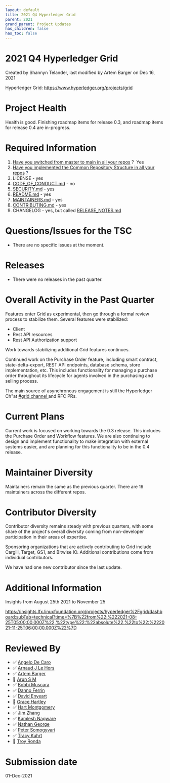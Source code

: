 ```yaml
---
layout: default
title: 2021 Q4 Hyperledger Grid
parent: 2021
grand_parent: Project Updates
has_children: false
has_toc: false
---
```


# 2021 Q4 Hyperledger Grid

Created by Shannyn Telander, last modified by Artem Barger on Dec 16, 2021

Hyperledger Grid: <a href="https://www.hyperledger.org/projects/grid" class="external-link" rel="nofollow"><span>https://www.hyperledger.org/projects/grid</span></a>  

# Project Health

Health is good. Finishing roadmap items for release 0.3, and roadmap
items for release 0.4 are in-progress.

# Required Information

1.  <span style="color: rgb(68,68,68);"> <a href="https://wiki.hyperledger.org/display/TSC/Projects+have+two+quarters+to+comply+with+common+repo+structure?focusedCommentId=41591637#comment-41591637" rel="nofollow">Have you switched from master to main in all your
repos</a> </span> <span style="letter-spacing: 0.0px;">?  Yes</span>
2.  <span class="placeholder-inline-tasks" style="color: rgb(23,43,77);text-decoration: none;"> <span style="color: rgb(68,68,68);">
<a href="https://tsc.hyperledger.org/repository-structure.html" class="external-link" rel="nofollow">Have you implemented the Common
Repository Structure in all your repos</a> </span> </span> <span style="color: rgb(23,43,77);text-decoration: none;">? </span>
1.  LICENSE - yes
2.   <a href="http://CODE_OF_CONDUCT.md" class="external-link" rel="nofollow">CODE_OF_CONDUCT.md</a> - no
3.   <a href="http://SECURITY.md" class="external-link" rel="nofollow">SECURITY.md</a> - yes
4.   <a href="http://README.md" class="external-link" rel="nofollow">README.md</a> - yes
5.   <a href="http://MAINTAINERS.md" class="external-link" rel="nofollow">MAINTAINERS.md</a> - yes
6.   <a href="http://CONTRIBUTING.md" class="external-link" rel="nofollow">CONTRIBUTING.md</a> - yes
7.  CHANGELOG - yes, but called
<a href="http://RELEASE_NOTES.md" class="external-link" rel="nofollow">RELEASE_NOTES.md</a>

# Questions/Issues for the TSC

-   There are no specific issues at the moment. 

# Releases

-   There were no releases in the past quarter.

# Overall Activity in the Past Quarter

Features enter Grid as experimental, then go through a formal review
process to stabilize them. Several features were stabilized:

-   Client
-   Rest API resources
-   Rest API Authorization support

Work towards stabilizing additional Grid features continues.



Continued work on the Purchase Order feature, including smart contract,
state-delta-export, REST API endpoints, database schema, store
implementation, etc. This includes functionality for managing a purchase
order throughout its lifecycle for agents involved in the purchasing and
selling process.



The main source of asynchronous engagement is still the Hyperledger Ch"at <a href="https://chat.hyperledger.org/channel/grid" class="external-link" rel="nofollow"><span>#grid channel </span></a> and
RFC PRs. 

# Current Plans

Current work is focused on working towards the 0.3 release. This
includes the Purchase Order and Workflow features. We are also
continuing to design and implement functionality to make integration
with external systems easier, and are planning for this functionality to
be in the 0.4 release.

# Maintainer Diversity

Maintainers remain the same as the previous quarter. There are 19
maintainers across the different repos. 

# Contributor Diversity

Contributor diversity remains steady with previous quarters, with some
share of the project's overall diversity coming from non-developer
participation in their areas of expertise. 

Sponsoring organizations that are actively contributing to Grid include
Cargill, Target, GS1, and Bitwise IO. Additional contributions come from
individual contributors. 



We have had one new contributor since the last update.

# Additional Information

Insights from August 25th 2021 to November 25

<a href="https://insights.lfx.linuxfoundation.org/projects/hyperledger%2Fgrid/dashboard;subTab=technical?time=%7B%22from%22:%222021-08-25T05:00:00.000Z%22,%22type%22:%22absolute%22,%22to%22:%222021-11-25T06:00:00.000Z%22%7D" class="external-link" rel="nofollow"><span>https://insights.lfx.linuxfoundation.org/projects/hyperledger%2Fgrid/dashboard;subTab=technical?time=%7B%22from%22:%222021-08-25T05:00:00.000Z%22,%22type%22:%22absolute%22,%22to%22:%222021-11-25T06:00:00.000Z%22%7D</span></a>

# Reviewed By

-   ✅ <span class="placeholder-inline-tasks">
<a href="https://wiki.hyperledger.org/display/~angelo.decaro" class="confluence-userlink user-mention" data-username="angelo.decaro" data-linked-resource-id="16327529" data-linked-resource-version="1" data-linked-resource-type="userinfo" data-base-url="https://wiki.hyperledger.org">Angelo De Caro</a></span>
-   ✅ <span class="placeholder-inline-tasks">
<a href="https://wiki.hyperledger.org/display/~lehors" class="confluence-userlink user-mention" data-username="lehors" data-linked-resource-id="2394240" data-linked-resource-version="1" data-linked-resource-type="userinfo" data-base-url="https://wiki.hyperledger.org">Arnaud J Le Hors</a></span>
-   ✅ <span class="placeholder-inline-tasks">
<a href="https://wiki.hyperledger.org/display/~C0rWin" class="confluence-userlink user-mention" data-username="C0rWin" data-linked-resource-id="13865321" data-linked-resource-version="1" data-linked-resource-type="userinfo" data-base-url="https://wiki.hyperledger.org">Artem Barger</a></span>
-   🔲 <span class="placeholder-inline-tasks">
<a href="https://wiki.hyperledger.org/display/~arsulegai" class="confluence-userlink user-mention" data-username="arsulegai" data-linked-resource-id="6427759" data-linked-resource-version="2" data-linked-resource-type="userinfo" data-base-url="https://wiki.hyperledger.org">Arun S M</a> </span>
-   ✅ <span class="placeholder-inline-tasks">
<a href="https://wiki.hyperledger.org/display/~Bobbijn" class="confluence-userlink user-mention" data-username="Bobbijn" data-linked-resource-id="2393198" data-linked-resource-version="2" data-linked-resource-type="userinfo" data-base-url="https://wiki.hyperledger.org">Bobbi Muscara</a></span>
-   ✅ <span class="placeholder-inline-tasks">
<a href="https://wiki.hyperledger.org/display/~shemnon" class="confluence-userlink user-mention" data-username="shemnon" data-linked-resource-id="20022118" data-linked-resource-version="2" data-linked-resource-type="userinfo" data-base-url="https://wiki.hyperledger.org">Danno Ferrin</a></span>
-   ✅ <span class="placeholder-inline-tasks">
<a href="https://wiki.hyperledger.org/display/~denyeart" class="confluence-userlink user-mention" data-username="denyeart" data-linked-resource-id="2392864" data-linked-resource-version="1" data-linked-resource-type="userinfo" data-base-url="https://wiki.hyperledger.org">David Enyeart</a></span>
-   🔲 <span class="placeholder-inline-tasks">
<a href="https://wiki.hyperledger.org/display/~grace.hartley" class="confluence-userlink user-mention" data-username="grace.hartley" data-linked-resource-id="16324128" data-linked-resource-version="1" data-linked-resource-type="userinfo" data-base-url="https://wiki.hyperledger.org">Grace Hartley</a></span>
-   ✅ <span class="placeholder-inline-tasks">
<a href="https://wiki.hyperledger.org/display/~hartm" class="confluence-userlink user-mention" data-username="hartm" data-linked-resource-id="6422922" data-linked-resource-version="1" data-linked-resource-type="userinfo" data-base-url="https://wiki.hyperledger.org">Hart Montgomery</a></span>
-   ✅ <span class="placeholder-inline-tasks">
<a href="https://wiki.hyperledger.org/display/~jimthematrix" class="confluence-userlink user-mention" data-username="jimthematrix" data-linked-resource-id="58854075" data-linked-resource-version="1" data-linked-resource-type="userinfo" data-base-url="https://wiki.hyperledger.org">Jim Zhang</a> </span>
-   ✅ <span class="placeholder-inline-tasks">
<a href="https://wiki.hyperledger.org/display/~knagware9" class="confluence-userlink user-mention" data-username="knagware9" data-linked-resource-id="2393468" data-linked-resource-version="1" data-linked-resource-type="userinfo" data-base-url="https://wiki.hyperledger.org">Kamlesh Nagware</a></span>
-   ✅ <span class="placeholder-inline-tasks">
<a href="https://wiki.hyperledger.org/display/~nage" class="confluence-userlink user-mention" data-username="nage" data-linked-resource-id="2393038" data-linked-resource-version="1" data-linked-resource-type="userinfo" data-base-url="https://wiki.hyperledger.org">Nathan George</a></span>
-   ✅ <span class="placeholder-inline-tasks">
<a href="https://wiki.hyperledger.org/display/~gl7doqu97svck56tzyjzzhxj" class="confluence-userlink user-mention" data-username="gl7doqu97svck56tzyjzzhxj" data-linked-resource-id="24779271" data-linked-resource-version="1" data-linked-resource-type="userinfo" data-base-url="https://wiki.hyperledger.org">Peter Somogyvari</a></span>
-   ✅ <span class="placeholder-inline-tasks">
<a href="https://wiki.hyperledger.org/display/~tkuhrt" class="confluence-userlink user-mention" data-username="tkuhrt" data-linked-resource-id="1180151" data-linked-resource-version="2" data-linked-resource-type="userinfo" data-base-url="https://wiki.hyperledger.org">Tracy Kuhrt</a> </span>
-   🔲 <span class="placeholder-inline-tasks">
<a href="https://wiki.hyperledger.org/display/~troyronda" class="confluence-userlink user-mention" data-username="troyronda" data-linked-resource-id="9110618" data-linked-resource-version="2" data-linked-resource-type="userinfo" data-base-url="https://wiki.hyperledger.org">Troy Ronda</a> </span>

# <span class="placeholder-inline-tasks">Submission date </span>

<span class="placeholder-inline-tasks"> 01-Dec-2021 </span>






